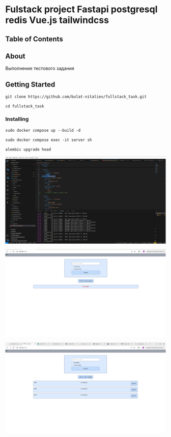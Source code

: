 # Fulstack project Fastapi postgresql redis Vue.js tailwindcss

## Table of Contents

## About <a name = "about"></a>

Выполнение тестового задания

## Getting Started <a name = "getting_started"></a>

```
git clone https://github.com/bulat-nitaliev/fullstack_task.git
```

```
cd fullstack_task
```

### Installing

```
sudo docker compose up --build -d
```

```
sudo docker compose exec -it server sh
```

```
alembic upgrade head
```

![alt text](work_fastapi.png)

![alt text](client1.png)

![alt text](client2.png)
